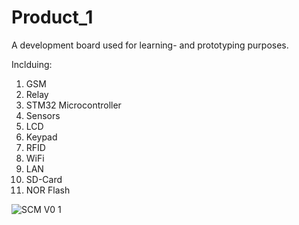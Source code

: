 # Product_1
A development board used for learning- and prototyping purposes.

Inclduing:
1. GSM
2. Relay
3. STM32 Microcontroller
4. Sensors
5. LCD
6. Keypad
7. RFID
8. WiFi
9. LAN
10. SD-Card
11. NOR Flash

![SCM V0 1](https://github.com/user-attachments/assets/10e3d838-7ae9-4577-abdc-f3c6e4cbd316)
